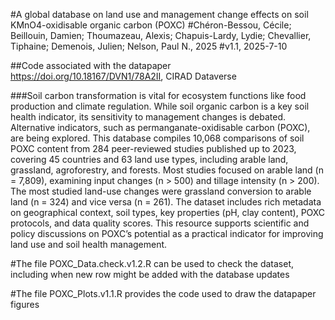 #A global database on land use and management change effects on soil KMnO4-oxidisable organic carbon (POXC)
#Chéron-Bessou, Cécile; Beillouin, Damien; Thoumazeau, Alexis; Chapuis-Lardy, Lydie; Chevallier, Tiphaine; Demenois, Julien; Nelson, Paul N., 2025
#v1.1, 2025-7-10

##Code associated with the datapaper https://doi.org/10.18167/DVN1/78A2II, CIRAD Dataverse

###Soil carbon transformation is vital for ecosystem functions like food production and climate regulation. While soil organic carbon is a key soil health indicator, its sensitivity to management changes is debated. Alternative indicators, such as permanganate-oxidisable carbon (POXC), are being explored. This database compiles 10,068 comparisons of soil POXC content from 284 peer-reviewed studies published up to 2023, covering 45 countries and 63 land use types, including arable land, grassland, agroforestry, and forests. Most studies focused on arable land (n = 7,809), examining input changes (n > 500) and tillage intensity (n > 200). The most studied land-use changes were grassland conversion to arable land (n = 324) and vice versa (n = 261). The dataset includes rich metadata on geographical context, soil types, key properties (pH, clay content), POXC protocols, and data quality scores. This resource supports scientific and policy discussions on POXC’s potential as a practical indicator for improving land use and soil health management.

#The file POXC_Data.check.v1.2.R can be used to check the dataset, including when new row might be added with the database updates

#The file POXC_Plots.v1.1.R provides the code used to draw the datapaper figures
